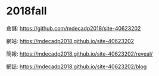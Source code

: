 # 2018fall
倉儲: https://github.com/mdecadp2018/site-40623202

網站: https://mdecadp2018.github.io/site-40623202

簡報: https://mdecadp2018.github.io/site-40623202/reveal/

網誌: https://mdecadp2018.github.io/site-40623202/blog
